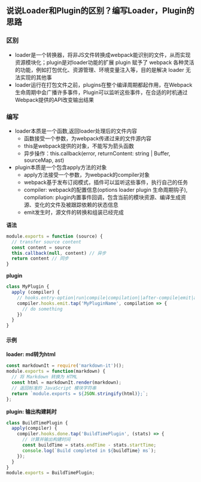 ## 说说Loader和Plugin的区别？编写Loader，Plugin的思路
### 区别
- loader是一个转换器，将非JS文件转换成webpack能识别的文件，从而实现资源模块化；plugin是对loader功能的扩展
plugin 赋予了 webpack 各种灵活的功能，例如打包优化、资源管理、环境变量注入等，目的是解决 loader 无法实现的其他事
- loader运行在打包文件之前，plugins在整个编译周期都起作用，在Webpack生命周期中会广播许多事件，Plugin可以监听这些事件，在合适的时机通过Webpack提供的API改变输出结果

### 编写
- loader本质是一个函数,返回loader处理后的文件内容
  - 函数接受一个参数，为webpack传递过来的文件源内容
  - this是webpack提供的对象，不能写为箭头函数
  - 异步操作：this.callback(error, returnContent: string | Buffer, sourceMap, ast)
- plugin本质是一个包含apply方法的对象
  - apply方法接受一个参数，为webpack的compiler对象
  - webpack基于发布订阅模式，插件可以监听这些事件，执行自己的任务
  - compiler: webpack的配置信息(options loader plugin 生命周期钩子), compilation: plugin内置事件回调，包含当前的模块资源、编译生成资源、变化的文件及被跟踪依赖的状态信息
  - emit发生时，源文件的转换和组装已经完成

**语法**
```js
module.exports = function (source) {
  // transfer source content
  const content = source
  this.callback(null, content) // 异步
  return content // 同步
}
```
**plugin**
```js
class MyPlugin {
  apply (compiler) {
    // hooks.entry-option|run|compile|compilation||after-compile|emit|after-emit|done|failed
    compiler.hooks.emit.tap('MyPluginName', compilation => {
      // do something
    })
  }
}
```
#### 示例
**loader: md转为html**
```js
const markdownIt = require('markdown-it')();
module.exports = function(markdown) {
  // 将 Markdown 转换为 HTML
  const html = markdownIt.render(markdown);
  // 返回标准的 JavaScript 模块字符串
  return `module.exports = ${JSON.stringify(html)};`;
};

```

**plugin: 输出构建耗时**
```js
class BuildTimePlugin {
  apply(compiler) {
    compiler.hooks.done.tap('BuildTimePlugin', (stats) => {
      // 计算并输出构建时间
      const buildTime = stats.endTime - stats.startTime;
      console.log(`Build completed in ${buildTime} ms`);
    });
  }
}
module.exports = BuildTimePlugin;
```
